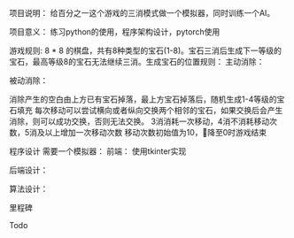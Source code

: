 项目说明：
给百分之一这个游戏的三消模式做一个模拟器，同时训练一个AI。

项目意义：
练习python的使用，程序架构设计，pytorch使用

游戏规则:
8 * 8 的棋盘，共有8种类型的宝石(1-8)。宝石三消后生成下一等级的宝石，最高等级8的宝石无法继续三消。生成宝石的位置规则：
主动消除：


被动消除：

消除产生的空白由上方已有宝石掉落，最上方宝石掉落后，随机生成1-4等级的宝石填充
每次移动可以尝试横向或者纵向交换两个相邻的宝石，如果交换后会产生消除，则可以成功交换，否则无法交换。
3消消耗一次移动，4消不消耗移动次数，5消及以上增加一次移动次数
移动次数初始值为10，降至0时游戏结束

程序设计
需要一个模拟器：
前端：
使用tkinter实现

后端设计：



算法设计：

里程碑


Todo
